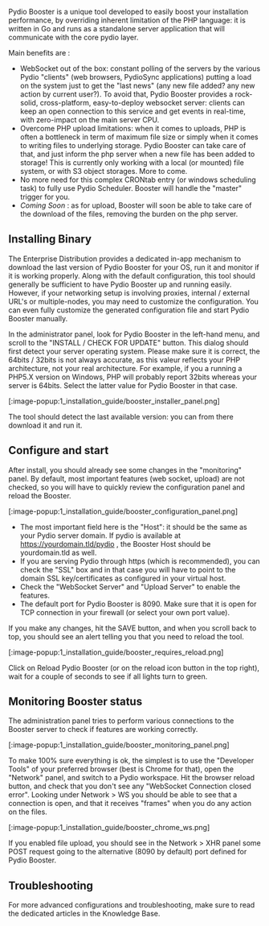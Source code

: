 Pydio Booster is a unique tool developed to easily boost your installation performance, by overriding inherent limitation of the PHP language:  it is written in Go and runs as a standalone server application that will communicate with the core pydio layer.

Main benefits are :
 
 - WebSocket out of the box: constant polling of the servers by the various Pydio "clients" (web browsers, PydioSync applications) putting a load on the system just to get the "last news" (any new file added? any new action by current user?). To avoid that, Pydio Booster provides a rock-solid, cross-platform, easy-to-deploy websocket server: clients can keep an open connection to this service and get events in real-time, with zero-impact on the main server CPU.
 - Overcome PHP upload limitations: when it comes to uploads, PHP is often a bottleneck in term of maximum file size or simply when it comes to writing files to underlying storage. Pydio Booster can take care of that, and just inform the php server when a new file has been added to storage! This is currently only working with a local (or mounted) file system, or with S3 object storages. More to come.
 - No more need for this complex CRONtab entry (or windows scheduling task) to fully use Pydio Scheduler. Booster will handle the "master" trigger for you. 
 - _Coming Soon_ : as for upload, Booster will soon be able to take care of the download of the files, removing the burden on the php server.

## Installing Binary

The Enterprise Distribution provides a dedicated in-app mechanism to download the last version of Pydio Booster for your OS, run it and monitor if it is working properly. Along with the default configuration, this tool should generally be sufficient to have Pydio Booster up and running easily. However, if your networking setup is involving proxies, internal / external URL's or multiple-nodes, you may need to customize the configuration. You can even fully customize the generated configuration file and start Pydio Booster manually.

In the administrator panel, look for Pydio Booster in the left-hand menu, and scroll to the "INSTALL / CHECK FOR UPDATE" button. This dialog should first detect your server operating system. Please make sure it is correct, the 64bits / 32bits is not always accurate, as this valeur reflects your PHP architecture, not your real architecture. For example, if you a running a PHP5.X version on Windows, PHP will probably report 32bits whereas your server is 64bits. Select the latter value for Pydio Booster in that case.

[:image-popup:1_installation_guide/booster_installer_panel.png]

The tool should detect the last available version: you can from there download it and run it. 


## Configure and start

After install, you should already see some changes in the "monitoring" panel. By default, most important features (web socket, upload) are not checked, so you will have to quickly review the configuration panel and reload the Booster.

[:image-popup:1_installation_guide/booster_configuration_panel.png]

 - The most important field here is the "Host": it should be the same as your Pydio server domain. If pydio is available at https://yourdomain.tld/pydio , the Booster Host should be yourdomain.tld as well. 
 - If you are serving Pydio through https (which is recommended), you can check the "SSL" box and in that case you will have to point to the domain SSL key/certificates as configured in your virtual host. 
 - Check the "WebSocket Server" and "Upload Server" to enable the features.
 - The default port for Pydio Booster is 8090. Make sure that it is open for TCP connection in your firewall (or select your own port value).
 
If you make any changes, hit the SAVE button, and when you scroll back to top, you should see an alert telling you that you need to reload the tool.

[:image-popup:1_installation_guide/booster_requires_reload.png]

Click on Reload Pydio Booster (or on the reload icon button in the top right), wait for a couple of seconds to see if all lights turn to green. 

## Monitoring Booster status

The administration panel tries to perform various connections to the Booster server to check if features are working correctly. 

[:image-popup:1_installation_guide/booster_monitoring_panel.png]

To make 100% sure everything is ok, the simplest is to use the "Developer Tools" of your preferred browser (best is Chrome for that), open the "Network" panel, and switch to a Pydio workspace. Hit the browser reload button, and check that you don't see any "WebSocket Connection closed error". Looking under Network > WS you should be able to see that a connection is open, and that it receives "frames" when you do any action on the files. 

[:image-popup:1_installation_guide/booster_chrome_ws.png]

If you enabled file upload, you should see in the Network > XHR panel some POST request going to the alternative (8090 by default) port defined for Pydio Booster.


## Troubleshooting

For more advanced configurations and troubleshooting, make sure to read the dedicated articles in the Knowledge Base.
